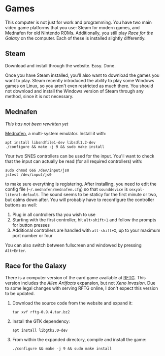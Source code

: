 
# Games

This computer is not just for work and programming. You have two main
video game platforms that you use: Steam for modern games, and Mednafen
for old Nintendo ROMs. Additionally, you still play
*Race for the Galaxy* on the computer. Each of these is installed
slightly differently.

## Steam

Download and install through the website. Easy. Done.

Once you have Steam installed, you'll also want to download the games
you want to play. Steam recently introduced the ability to play some
Windows games on Linux, so you aren't even restricted as much there. You
should not download and install the Windows version of Steam through any
method, since it is not necessary.

## Mednafen

*This has not been rewritten yet*

[Mednafen](http://mednafen.fobby.net/releases/), a multi-system
emulator. Install it with:

    apt install libsndfile1-dev libsdl1.2-dev
    ./configure && make -j 9 && sudo make install

Your two SNES controllers can be used for the input. You'll want to
check that the input can actually be read (for all required controllers)
with:

    sudo chmod 666 /dev/input/js0
    jstest /dev/input/js0

to make sure everything is registering. After installing, you need to
edit the config file (`~/.mednafen/mednafen.cfg`) so that `sounddevice`
is `sexyal-literal-default`. The sound seems to be staticy for the first
minute or two, but calms down after. You will probably have to
reconfigure the controller buttons as well:

1.  Plug in all controllers tha you wish to use
2.  Starting with the first controller, hit `alt+shift+1` and follow the
    prompts for button presses
3.  Additional controllers are handled with `alt-shift+X`, up to your
    maximum port number or four

You can also switch between fullscreen and windowed by pressing
`Alt+Enter`.

## Race for the Galaxy

There is a computer version of the card game available at
[RFTG](http://keldon.net/rftg/). This version includes the
*Alien Artifacts* expansion, but not *Xeno Invasion*. Due to some legal
changes with serving RFTG online, I don't expect this version to be
updated.

1.  Download the source code from the website and expand it:

        tar xvf rftg-0.9.4.tar.bz2

2.  Install the GTK dependency:

        apt install libgtk2.0-dev

3.  From within the expanded directory, compile and install the game:

        ./configure && make -j 9 && sudo make install
